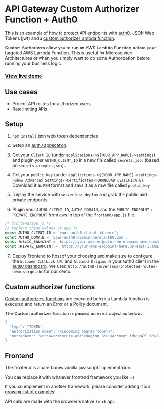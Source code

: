 <!--
title: 'AWS API Gateway Custom Authorizer Function with Auth0 example in NodeJS'
description: 'This is an example of how to protect API endpoints with Auth0, JSON Web Tokens (jwt) and a custom authorizer lambda function.'
layout: Doc
framework: v1
platform: AWS
language: nodeJS
authorLink: 'https://github.com/erezrokah'
authorName: 'Erez Rokah'
authorAvatar: 'https://avatars0.githubusercontent.com/u/26760571?v=4&s=140'
-->
# API Gateway Custom Authorizer Function + Auth0

This is an example of how to protect API endpoints with [auth0](https://auth0.com/), JSON Web Tokens (jwt) and a [custom authorizer lambda function](https://serverless.com/framework/docs/providers/aws/events/apigateway#http-endpoints-with-custom-authorizers).

Custom Authorizers allow you to run an AWS Lambda Function before your targeted AWS Lambda Function. This is useful for Microservice Architectures or when you simply want to do some Authorization before running your business logic.

### [View live demo](http://flado-serverless-auth0-demo.surge.sh/)

## Use cases

- Protect API routes for authorized users
- Rate limiting APIs

## Setup

1. `npm install` json web token dependencies

2. Setup an [auth0 application](https://auth0.com/docs/applications).

3. Get your `Client ID` (under `applications->${YOUR_APP_NAME}->settings`) and plugin your `AUTH0_CLIENT_ID` in a new file called `secrets.json` (based on `secrets.example.json`).

4. Get your `public key` (under `applications->${YOUR_APP_NAME}->settings->Show Advanced Settings->Certificates->DOWNLOAD CERTIFICATE`). Download it as `PEM` format and save it as a new file called `public_key`

5. Deploy the service with `serverless-deploy` and grab the public and private endpoints.

6. Plugin your `AUTH0_CLIENT_ID`, `AUTH0_DOMAIN`, and the `PUBLIC_ENDPOINT` + `PRIVATE_ENDPOINT` from aws in top of the `frontend/app.js` file.

  ```js
  /* frontend/app.js */
  // replace these values in app.js
  const AUTH0_CLIENT_ID = 'your-auth0-client-id-here';
  const AUTH0_DOMAIN = 'your-auth0-domain-here.auth0.com';
  const PUBLIC_ENDPOINT = 'https://your-aws-endpoint-here.amazonaws.com/dev/api/public';
  const PRIVATE_ENDPOINT = 'https://your-aws-endpoint-here.us-east-1.amazonaws.com/dev/api/private';
  ```

7. Deploy Frontend to host of your choosing and make sure to configure the `Allowed Callback URL` and `Allowed Origins` in your auth0 client in the [auth0 dashboard](https://manage.auth0.com). We used `http://auth0-serverless-protected-routes-demo.surge.sh/` for our demo.

## Custom authorizer functions

[Custom authorizers functions](https://aws.amazon.com/blogs/compute/introducing-custom-authorizers-in-amazon-api-gateway/) are executed before a Lambda function is executed and return an Error or a Policy document.

The Custom authorizer function is passed an `event` object as below:

```javascript
{
  "type": "TOKEN",
  "authorizationToken": "<Incoming bearer token>",
  "methodArn": "arn:aws:execute-api:<Region id>:<Account id>:<API id>/<Stage>/<Method>/<Resource path>"
}
```

## Frontend

The frontend is a bare bones vanilla javascript implementation.

You can replace it with whatever frontend framework you like =)

If you do implement in another framework, please consider adding it our [growing list of examples](https://github.com/serverless/examples/)!

API calls are made with the browser's native `fetch` api.
